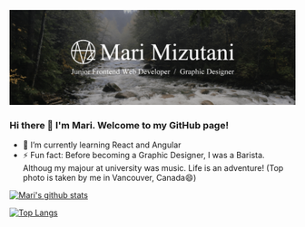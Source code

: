 ![top image](githubtop.png)

### Hi there 👋 I'm Mari. Welcome to my GitHub page!

- 🌱 I’m currently learning React and Angular
- ⚡ Fun fact: Before becoming a Graphic Designer, I was a Barista. Althoug my majour at university was music. Life is an adventure! (Top photo is taken by me in Vancouver, Canada😄)

[![Mari's github stats](https://github-readme-stats.vercel.app/api?username=mari-mizutani&count_private=true&show_icons=true&theme=radical&hide_rank=false)](https://github.com/anuraghazra/github-readme-stats)

[![Top Langs](https://github-readme-stats.vercel.app/api/top-langs/?username=mari-mizutani)](https://github.com/anuraghazra/github-readme-stats)
